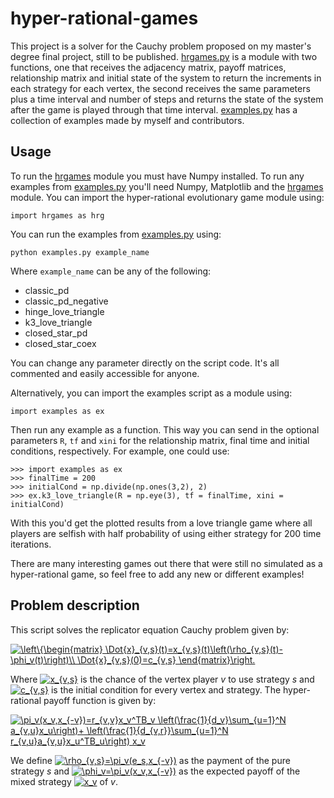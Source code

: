 # hyper-rational-games
  This project is a solver for the Cauchy problem proposed on my master's degree final project, still to be published. 
  [hrgames.py](hrgames.py) is a module with two functions, one that receives the adjacency matrix, payoff matrices, relationship matrix and initial state of the system to return
  the increments in each strategy for each vertex, the second receives the same parameters plus a time interval and number of steps and returns the state of the system after the game is played through that time interval. [examples.py](examples.py) has a collection of examples made by myself and contributors.
  
  ## Usage
  To run the [hrgames](hrgames.py) module you must have Numpy installed. To run any examples from [examples.py](examples.py) you'll need Numpy, Matplotlib and the [hrgames](hrgames.py) module.
  You can import the hyper-rational evolutionary game module using:
  ```
  import hrgames as hrg
  ```
  You can run the examples from [examples.py](examples.py) using:
  ```
  python examples.py example_name
  ```
  
  Where `example_name` can be any of the following:
  - classic_pd
  - classic_pd_negative
  - hinge_love_triangle
  - k3_love_triangle
  - closed_star_pd
  - closed_star_coex
  
  You can change any parameter directly on the script code. It's all commented and easily accessible for anyone.
  
  Alternatively, you can import the examples script as a module using:
  ```
  import examples as ex
  ```
  Then run any example as a function. This way you can send in the optional parameters `R`, `tf` and `xini` for the relationship matrix, final time and initial conditions, respectively. For example, one could use:
  ```
  >>> import examples as ex
  >>> finalTime = 200
  >>> initialCond = np.divide(np.ones(3,2), 2)
  >>> ex.k3_love_triangle(R = np.eye(3), tf = finalTime, xini = initialCond)
  ```
  With this you'd get the plotted results from a love triangle game where all players are selfish with half probability of using either strategy for 200 time iterations.
  
  There are many interesting games out there that were still no simulated as a hyper-rational game, so feel free to add any new or different examples!
  
  ## Problem description
  This script solves the replicator equation Cauchy problem given by:
  
  <a href="https://www.codecogs.com/eqnedit.php?latex=\inline&space;\bg_white&space;\left\{\begin{matrix}&space;\Dot{x}_{v,s}(t)=x_{v,s}(t)\left(\rho_{v,s}(t)-\phi_v(t)\right)\\&space;\Dot{x}_{v,s}(0)=c_{v,s}&space;\end{matrix}\right." target="_blank"><img src="https://latex.codecogs.com/png.latex?\inline&space;\bg_white&space;\left\{\begin{matrix}&space;\Dot{x}_{v,s}(t)=x_{v,s}(t)\left(\rho_{v,s}(t)-\phi_v(t)\right)\\&space;\Dot{x}_{v,s}(0)=c_{v,s}&space;\end{matrix}\right." title="\left\{\begin{matrix} \Dot{x}_{v,s}(t)=x_{v,s}(t)\left(\rho_{v,s}(t)-\phi_v(t)\right)\\ \Dot{x}_{v,s}(0)=c_{v,s} \end{matrix}\right." /></a>
  
  Where <a href="https://www.codecogs.com/eqnedit.php?latex=\inline&space;\bg_white&space;x_{v,s}" target="_blank"><img src="https://latex.codecogs.com/png.latex?\inline&space;\bg_white&space;x_{v,s}" title="x_{v,s}" /></a>
  is the chance of the vertex player *v* to use strategy *s* and <a href="https://www.codecogs.com/eqnedit.php?latex=\inline&space;\bg_white&space;c_{v,s}" target="_blank"><img src="https://latex.codecogs.com/png.latex?\inline&space;\bg_white&space;c_{v,s}" title="c_{v,s}" /></a>
  is the initial condition for every vertex and strategy. The hyper-rational payoff function is given by:
  
  <a href="https://www.codecogs.com/eqnedit.php?latex=\bg_white&space;\pi_v(x_v,x_{-v})=r_{v,v}x_v^TB_v&space;\left(\frac{1}{d_v}\sum_{u=1}^N&space;a_{v,u}x_u\right)&plus;&space;\left(\frac{1}{d_{v,r}}\sum_{u=1}^N&space;r_{v,u}a_{v,u}x_u^TB_u\right)&space;x_v" target="_blank"><img src="https://latex.codecogs.com/png.latex?\bg_white&space;\pi_v(x_v,x_{-v})=r_{v,v}x_v^TB_v&space;\left(\frac{1}{d_v}\sum_{u=1}^N&space;a_{v,u}x_u\right)&plus;&space;\left(\frac{1}{d_{v,r}}\sum_{u=1}^N&space;r_{v,u}a_{v,u}x_u^TB_u\right)&space;x_v" title="\pi_v(x_v,x_{-v})=r_{v,v}x_v^TB_v \left(\frac{1}{d_v}\sum_{u=1}^N a_{v,u}x_u\right)+ \left(\frac{1}{d_{v,r}}\sum_{u=1}^N r_{v,u}a_{v,u}x_u^TB_u\right) x_v" /></a>
  
  We define <a href="https://www.codecogs.com/eqnedit.php?latex=\bg_white&space;\rho_{v,s}=\pi_v(e_s,x_{-v})" target="_blank"><img src="https://latex.codecogs.com/png.latex?\bg_white&space;\rho_{v,s}=\pi_v(e_s,x_{-v})" title="\rho_{v,s}=\pi_v(e_s,x_{-v})" /></a>
  as the payment of the pure strategy *s* and <a href="https://www.codecogs.com/eqnedit.php?latex=\bg_white&space;\phi_v=\pi_v(x_v,x_{-v})" target="_blank"><img src="https://latex.codecogs.com/png.latex?\bg_white&space;\phi_v=\pi_v(x_v,x_{-v})" title="\phi_v=\pi_v(x_v,x_{-v})" /></a>
  as the expected payoff of the mixed strategy <a href="https://www.codecogs.com/eqnedit.php?latex=\bg_white&space;x_v" target="_blank"><img src="https://latex.codecogs.com/png.latex?\bg_white&space;x_v" title="x_v" /></a>
  of *v*.

